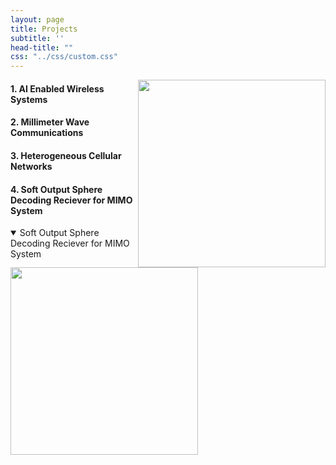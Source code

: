 ```yaml
---
layout: page
title: Projects
subtitle: ''
head-title: ""
css: "../css/custom.css"
---
```

<img align="right" src="../img/unerconst.jpg" height="300px">

#### 1. AI Enabled Wireless Systems

#### 2. Millimeter Wave Communications

#### 3. Heterogeneous Cellular Networks

#### 4. Soft Output Sphere Decoding Reciever for MIMO System



<details open>
<summary>Soft Output Sphere Decoding Reciever for MIMO System</summary>
<!--All you need is a blank line-->
<img align="center" src="../img/model111.PNG" height="300px">
</details>



































